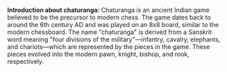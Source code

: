 **Introduction about chaturanga:**
Chaturanga is an ancient Indian game believed to be the precursor to modern chess. The game dates back to around the 6th century AD and was played on an 8x8 board, similar to the modern chessboard. 
The name "chaturanga" is derived from a Sanskrit word meaning "four divisions of the military"—infantry, cavalry, elephants, and chariots—which are represented by the pieces in the game. 
These pieces evolved into the modern pawn, knight, bishop, and rook, respectively.
